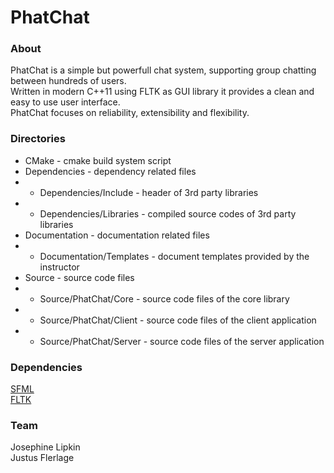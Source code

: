 # PhatChat
### About
PhatChat is a simple but powerfull chat system, supporting group chatting between hundreds of users.  
Written in modern C++11 using FLTK as GUI library it provides a clean and easy to use user interface.  
PhatChat focuses on reliability, extensibility and flexibility.
  
### Directories
*   CMake - cmake build system script  
*   Dependencies - dependency related files  
*   * Dependencies/Include - header of 3rd party libraries  
*   * Dependencies/Libraries - compiled source codes of 3rd party libraries  
*   Documentation - documentation related files  
*   * Documentation/Templates - document templates provided by the instructor  
*   Source - source code files  
*   * Source/PhatChat/Core - source code files of the core library  
*   * Source/PhatChat/Client - source code files of the client application  
*   * Source/PhatChat/Server - source code files of the server application  

### Dependencies
[SFML](http://sfml-dev.org/ "SFML")  
[FLTK](http://fltk.org/ "FLTK")  
  
### Team
Josephine Lipkin  
Justus Flerlage  
